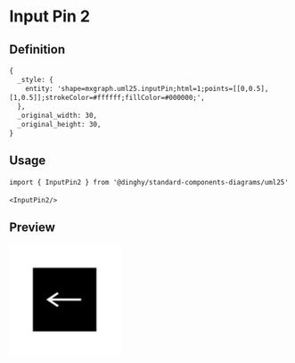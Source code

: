 # Input Pin 2

## Definition

```
{
  _style: { 
    entity: 'shape=mxgraph.uml25.inputPin;html=1;points=[[0,0.5],[1,0.5]];strokeColor=#ffffff;fillColor=#000000;',
  },
  _original_width: 30,
  _original_height: 30,
}
```

## Usage

```
import { InputPin2 } from '@dinghy/standard-components-diagrams/uml25'

<InputPin2/>
```

## Preview

<img src="./input-pin-2.png" width="200"/>
